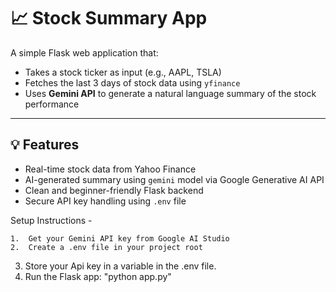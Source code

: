 # 📈 Stock Summary App

A simple Flask web application that:
- Takes a stock ticker as input (e.g., AAPL, TSLA)
- Fetches the last 3 days of stock data using `yfinance`
- Uses **Gemini API** to generate a natural language summary of the stock performance

---

## 💡 Features

- Real-time stock data from Yahoo Finance
- AI-generated summary using `gemini` model via Google Generative AI API
- Clean and beginner-friendly Flask backend
- Secure API key handling using `.env` file

Setup Instructions - 

	1.	Get your Gemini API key from Google AI Studio
 	2.	Create a .env file in your project root
  3.  Store your Api key in a variable in the .env file.
  3.	Run the Flask app: "python app.py" 
